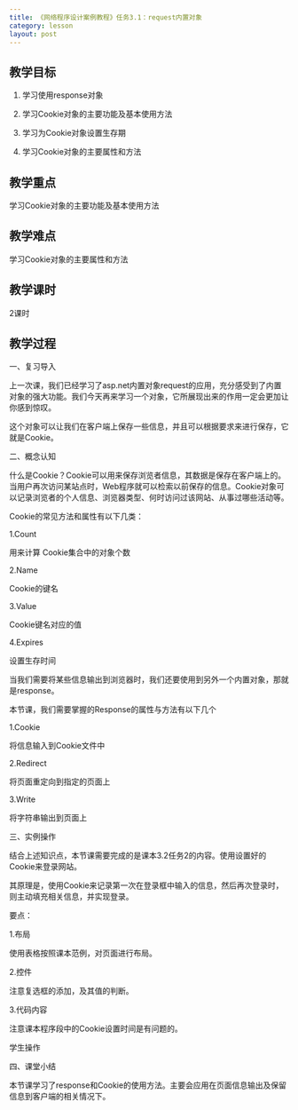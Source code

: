```yaml
---
title: 《网络程序设计案例教程》任务3.1：request内置对象
category: lesson
layout: post
---
```


## 教学目标

1. 学习使用response对象

2. 学习Cookie对象的主要功能及基本使用方法

3. 学习为Cookie对象设置生存期

4. 学习Cookie对象的主要属性和方法


## 教学重点

学习Cookie对象的主要功能及基本使用方法

## 教学难点

学习Cookie对象的主要属性和方法

## 教学课时

2课时

## 教学过程

一、复习导入

上一次课，我们已经学习了asp.net内置对象request的应用，充分感受到了内置对象的强大功能。我们今天再来学习一个对象，它所展现出来的作用一定会更加让你感到惊叹。
这个对象可以让我们在客户端上保存一些信息，并且可以根据要求来进行保存，它就是Cookie。

二、概念认知

什么是Cookie？Cookie可以用来保存浏览者信息，其数据是保存在客户端上的。当用户再次访问某站点时，Web程序就可以检索以前保存的信息。Cookie对象可以记录浏览者的个人信息、浏览器类型、何时访问过该网站、从事过哪些活动等。
Cookie的常见方法和属性有以下几类：

1.Count

用来计算 Cookie集合中的对象个数

2.Name

Cookie的键名

3.Value

Cookie键名对应的值

4.Expires

设置生存时间

当我们需要将某些信息输出到浏览器时，我们还要使用到另外一个内置对象，那就是response。

本节课，我们需要掌握的Response的属性与方法有以下几个

1.Cookie

将信息输入到Cookie文件中

2.Redirect

将页面重定向到指定的页面上

3.Write

将字符串输出到页面上

三、实例操作

结合上述知识点，本节课需要完成的是课本3.2任务2的内容。使用设置好的Cookie来登录网站。

其原理是，使用Cookie来记录第一次在登录框中输入的信息，然后再次登录时，则主动填充相关信息，并实现登录。

要点：

1.布局

使用表格按照课本范例，对页面进行布局。

2.控件

注意复选框的添加，及其值的判断。

3.代码内容

注意课本程序段中的Cookie设置时间是有问题的。

学生操作

四、课堂小结

本节课学习了response和Cookie的使用方法。主要会应用在页面信息输出及保留信息到客户端的相关情况下。